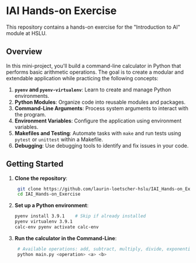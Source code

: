 # IAI Hands-on Exercise

This repository contains a hands-on exercise for the "Introduction to AI" module at HSLU.

## Overview

In this mini-project, you'll build a command-line calculator in Python that performs basic arithmetic operations. The goal is to create a modular and extendable application while practicing the following concepts:

1. **`pyenv` and `pyenv-virtualenv`**: Learn to create and manage Python environments.
2. **Python Modules**: Organize code into reusable modules and packages.
3. **Command-Line Arguments**: Process system arguments to interact with the program.
4. **Environment Variables**: Configure the application using environment variables.
5. **Makefiles and Testing**: Automate tasks with `make` and run tests using `pytest` or `unittest` within a Makefile.
6. **Debugging**: Use debugging tools to identify and fix issues in your code.

## Getting Started
1. **Clone the repository**:
   ```bash
    git clone https://github.com/laurin-loetscher-hslu/IAI_Hands-on_Exercise.git
    cd IAI_Hands-on_Exercise
   ```

2. **Set up a Python environment**:
   ```bash
   pyenv install 3.9.1    # Skip if already installed
   pyenv virtualenv 3.9.1
   calc-env pyenv activate calc-env
   ```

3. **Run the calculator in the Command-Line**:
   ```bash
    # Available operations: add, subtract, multiply, divide, exponentiate
    python main.py <operation> <a> <b>
   ```
